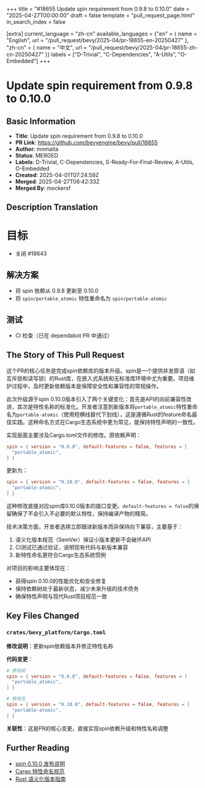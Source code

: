 +++
title = "#18655 Update spin requirement from 0.9.8 to 0.10.0"
date = "2025-04-27T00:00:00"
draft = false
template = "pull_request_page.html"
in_search_index = false

[extra]
current_language = "zh-cn"
available_languages = {"en" = { name = "English", url = "/pull_request/bevy/2025-04/pr-18655-en-20250427" }, "zh-cn" = { name = "中文", url = "/pull_request/bevy/2025-04/pr-18655-zh-cn-20250427" }}
labels = ["D-Trivial", "C-Dependencies", "A-Utils", "O-Embedded"]
+++

# Update spin requirement from 0.9.8 to 0.10.0

## Basic Information
- **Title**: Update spin requirement from 0.9.8 to 0.10.0
- **PR Link**: https://github.com/bevyengine/bevy/pull/18655
- **Author**: mnmaita
- **Status**: MERGED
- **Labels**: D-Trivial, C-Dependencies, S-Ready-For-Final-Review, A-Utils, O-Embedded
- **Created**: 2025-04-01T07:24:59Z
- **Merged**: 2025-04-27T06:42:33Z
- **Merged By**: mockersf

## Description Translation
# 目标

- 关闭 #18643 

## 解决方案

- 将 spin 依赖从 0.9.8 更新至 0.10.0
- 将 `spin/portable_atomic` 特性重命名为 `spin/portable-atomic`

## 测试

- CI 检查（已在 dependabot PR 中通过）

## The Story of This Pull Request

这个PR的核心任务是完成spin依赖库的版本升级。spin是一个提供并发原语（如互斥锁和读写锁）的Rust库，在嵌入式系统和无标准库环境中尤为重要。项目维护过程中，及时更新依赖版本是保障安全性和兼容性的常规操作。

此次升级源于spin 0.10.0版本引入了两个关键变化：首先是API的向前兼容性改进，其次是特性名称的标准化。开发者注意到新版本将`portable_atomic`特性重命名为`portable-atomic`（使用短横线替代下划线），这是遵循Rust的feature命名最佳实践。这种命名方式在Cargo生态系统中更为常见，能保持特性声明的一致性。

实现层面主要涉及Cargo.toml文件的修改。原依赖声明：
```toml
spin = { version = "0.9.8", default-features = false, features = [
  "portable_atomic",
] }
```
更新为：
```toml
spin = { version = "0.10.0", default-features = false, features = [
  "portable-atomic",
] }
```
这种修改直接对应spin库0.10.0版本的接口变更。`default-features = false`的保留确保了不会引入不必要的默认特性，保持编译产物的精简。

技术决策方面，开发者选择立即跟进新版本而非保持向下兼容，主要基于：
1. 语义化版本规范（SemVer）保证小版本更新不会破坏API
2. CI测试已通过验证，说明现有代码与新版本兼容
3. 新特性命名更符合Cargo生态系统惯例

对项目的影响主要体现在：
- 获得spin 0.10.0的性能优化和安全修复
- 保持依赖树处于最新状态，减少未来升级的技术债务
- 确保特性声明与现代Rust项目规范一致

## Key Files Changed

### `crates/bevy_platform/Cargo.toml`
**修改说明**：更新spin依赖版本并修正特性名称

**代码变更**：
```toml
# 修改前
spin = { version = "0.9.8", default-features = false, features = [
  "portable_atomic",
] }

# 修改后
spin = { version = "0.10.0", default-features = false, features = [
  "portable-atomic",
] }
```
**关联性**：这是PR的核心变更，直接实现spin依赖升级和特性名称调整

## Further Reading
- [spin 0.10.0 发布说明](https://github.com/mvdnes/spin-rs/releases/tag/0.10.0)
- [Cargo 特性命名规范](https://doc.rust-lang.org/cargo/reference/features.html#feature-name-formatting)
- [Rust 语义化版本指南](https://doc.rust-lang.org/cargo/reference/semver.html)